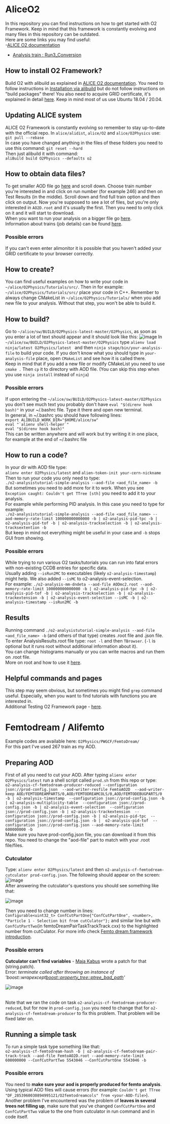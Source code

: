 # AliceO2
In this repository you can find instructions on how to get started with O2 Framework. Keep in mind that this framework is constantly evolving and many files in this repository can be outdated.<br>
Here are some links you may find useful:<br>
-[ALICE O2 documentation](https://aliceo2group.github.io/analysis-framework/docs/installing/) <br>
- [Analysis train : Run3_Conversion](https://alimonitor.cern.ch/trains/train.jsp?train_id=132)<br>
## How to install O2 Framework?
Build O2 with alibuild as explained in [ALICE O2 documentation](https://aliceo2group.github.io/analysis-framework/docs/installing/). You need to follow instructions in [Installation via alibuild](https://alice-doc.github.io/alice-analysis-tutorial/building/custom.html) but do not follow instructions on "build packages" there! You also need to acquire GRID certificate, it's explained in detail [here](https://alice-doc.github.io/alice-analysis-tutorial/start/cert.html).
Keep in mind most of us use Ubuntu 18.04 / 20.04.
## Updating ALICE system
ALICE O2 Framework is constantly evolving so remember to stay up-to-date with the official repo. In `alice/alidist`, `alice/O2` and `alice/O2Physics` use: <br>
`git pull --rebase` <br>
In case you have changed anything in the files of these folders you need to use this command:
`git reset --hard` <br>
Then just alibuild it with command: <br>
`aliBuild build O2Physics --defaults o2` <br>
## How to obtain data files?
To get smaller AOD file go [here](https://alimonitor.cern.ch/trains/train.jsp?train_id=132) and scroll down. Choose train number you're interested in and click on run number (for example 246) and then on Test Results (in the middle). Scroll down and find full train option and then click on output. Now you're supposed to see a lot of files, but you're only interested in `AO2D.root` and it's usually the first. Then you need to only click on it and it will start to download.<br>
When you want to run your analysis on a bigger file go [here](https://alimonitor.cern.ch/catalogue/index.jsp?path=%2Falice%2Fdata%2F2018%2FLHC18b%2F000285064%2Fpass1%2FPWGZZ%2FRun3_Conversion%2F267_20220301-1202_child_1#/alice/data/2018/LHC18b/000285064/pass1/PWGZZ/Run3_Conversion/267_20220301-1202_child_1).<br>
Information about trains (job details) can be found [here](https://alimonitor.cern.ch/job_details.jsp).
### Possible errors
If you can't even enter alimonitor it is possible that you haven't added your GRID certificate to your browser correctly.
## How to create?
You can find useful examples on how to write your code in `~/alice/O2Physics/Tutorials/src/`. 
Then in for example: `~/alice/O2Physics/Tutorials/src/` place your code in C++. Remember to always change CMakeList in `~/alice/O2Physics/Tutorials/` when you add new file to your analysis. Without that step, you won't be able to build it. 
## How to build?
Go to `~/alice/sw/BUILD/O2Physics-latest-master/O2Physics`, as soon as you enter a lot of text should appear and it should look like this:
![image](https://user-images.githubusercontent.com/87480906/162129203-4a4b833b-fefc-48c6-9229-908354cf0620.png)
In `~/alice/sw/BUILD/O2Physics-latest-master/O2Physics` type `alienv load ninja/latest O2Physics/latest ` and then `ninja stage/bin/your-analysis-file` to build your code. If you don't know what you should type in `your-analysis-file` place, open `CMakeList` and see how it is called there. <br>
Keep in mind that if you add a new file or modify CMakeList you need to use `cmake .` 
Then `cp` it to directory with AOD file. (You can skip this step when you use `ninja install` instead of `ninja`) 
### Possible errors
If upon entering the `~/alice/sw/BUILD/O2Physics-latest-master/O2Physics` you don't see much text you probably don't have `eval "$(direnv hook bash)"` in your ~/.bashrc file. Type it there and open new terminal. <br>
In general, in ~/.bashrc you should have following lines: <br>
`export ALIBUILD_WORK_DIR="$HOME/alice/sw"` <br>
``eval "`alienv shell-helper`"`` <br>
`eval "$(direnv hook bash)"` <br>
This can be written anywhere and will work but try writing it in one place, for example at the end of ~/.bashrc file <br>
## How to run a code?
In your dir with AOD file type: <br>
`alienv enter O2Physics/latest` and  `alien-token-init your-cern-nickname`<br>
Then to run your code you only need to type: <br>
`./o2-analysistutorial-simple-analysis --aod-file <aod_file_name> -b` <br>
But sometimes you need to add more for it to work. When you see `Exception caught: Couldn't get TTree [sth]` you need to add it to your analysis. <br>
For example while performing PID analysis. In this case you need to type for example: <br>
`./o2-analysistutorial-simple-analysis --aod-file <aod_file_name> --aod-memory-rate-limit 100000000000000 -b | o2-analysis-pid-tpc -b | o2-analysis-pid-tof -b | o2-analysis-trackselection -b | o2-analysis-tracksextention -b ` <br>
But keep in mind not everything might be useful in your case and `-b` stops GUI from showing.
### Possible errors
While trying to run various O2 tasks/tutorials you can run into fatal errors with non-existing CCDB entries for specific data. <br>
Usually adding `--isRun2MC` to executables (likely `o2-analysis-timestamp`) might help. We also added `--isMC` to o2-analysis-event-selection. <br>
For example: `./o2-analysis-mm-dndeta --aod-file AODmc2.root --aod-memory-rate-limit 100000000000000 -b | o2-analysis-pid-tpc -b | o2-analysis-pid-tof -b | o2-analysis-trackselection -b | o2-analysis-trackextension -b | o2-analysis-event-selection --isMC -b | o2-analysis-timestamp --isRun2MC -b `
## Results
Running command `./o2-analysistutorial-simple-analysis --aod-file <aod_file_name> -b` (and others of that type) creates .root file and .json file. <br>
To enter AnalysisResults.root file type: `root -l` and then `TBrowser`. (`-l` is optional but it runs root without additional information about it).<br>
You can change histograms manually or you can write macros and run them on .root file. <br>
More on root and how to use it [here](https://root.cern/manual/first_steps_with_root/). <br>
## Helpful commands and pages
This step may seem obvious, but sometimes you might find `grep` command useful. Especially, when you want to find tutorials with functions you are interested in. <br>
Additional Testing O2 Framework page - [here](https://twiki.cern.ch/twiki/bin/viewauth/ALICE/AliceO2WP14AF).
# Femtodream / Alifemto
Example codes are available here: `O2Physics/PWGCF/FemtoDream/`<br>
For this part I've used 267 train as my AOD.
## Preparing AOD
First of all you need to cut your AOD. After typing `alienv enter O2Physics/latest` run a shell script called `prod.sh` from this repo or type:  <br>
`o2-analysis-cf-femtodream-producer-reduced --configuration json://prod-config.json  --aod-writer-resfile FemtoAO2D  --aod-writer-keep AOD/FEMTODREAMPARTS/0,AOD/FEMTODREAMCOLS/0,AOD/FEMTODEBUGPARTS/0 -b | o2-analysis-timestamp  --configuration json://prod-config.json -b | o2-analysis-multiplicity-table  --configuration json://prod-config.json -b | o2-analysis-event-selection  --configuration json://prod-config.json -b | o2-analysis-trackextension  --configuration json://prod-config.json -b | o2-analysis-pid-tpc  --configuration json://prod-config.json -b |  o2-analysis-pid-tof  --configuration json://prod-config.json --aod-memory-rate-limit 600000000 -b` <br>
Make sure you have prod-config.json file, you can download it from this repo. You need to change the "aod-file" part to match with your .root file/files.<br>
### Cutculator
Type: `alienv enter O2Physics/latest` and then `o2-analysis-cf-femtodream-cutculator prod-config.json`. The following should appear on the screen:<br>
![image](https://user-images.githubusercontent.com/87480906/163264059-1c7a87d2-ba8f-4903-8ba9-4a91f2ee9ad1.png)<br>
After answering the cutculator's questions you should see something like that:<br>

![image](https://user-images.githubusercontent.com/87480906/163264481-98f87b78-fb4a-440e-b3c1-403dcd3a4d93.png)<br>

Then you need to change number in lines: <br>
`Configurable<uint32_t> ConfCutPartOne{"ConfCutPartOne", <number>, "Particle 1 - Selection bit from cutCulator"};` and similar line but with `ConfCutPartTwo`(in femtoDreamPairTaskTrackTrack.cxx) to the highlighted number from cutCulator.
For more info check [Femto dream framework introduction](https://indico.cern.ch/event/1092615/contributions/4594901/attachments/2350467/4009563/tutorial.pdf).
### Possible errors
**Cutculator can't find variables** - [Maja Kabus](https://github.com/saganatt/) wrote a patch for that (string.patch). <br>
Error: *terminate called after throwing an instance of 'boost::wrapexcept<boost::property_tree::ptree_bad_path>'* <br>

  ![image](https://user-images.githubusercontent.com/87480906/163265426-b105502d-c74c-40e1-8140-66fde2363f1a.png)<br>

  <br>Note that we ran the code on task `o2-analysis-cf-femtodream-producer-reduced`, but for now in `prod-config.json` you need to change that for `o2-analysis-cf-femtodream-producer` to fix this problem. That problem will be fixed later on.

## Running a simple task
To run a simple task type something like that:<br>
`o2-analysis-cf-femtodream-hash -b | o2-analysis-cf-femtodream-pair-track-track --aod-file FemtoAO2D.root --aod-memory-rate-limit 600000000 --ConfCutPartTwo 5543046 --ConfCutPartOne 5543046 -b`<br>
### Possible errors
You need to **make sure your aod is properly produced for femto analysis**. Using typical AOD files will cause errors (for example: `Couldn't get TTree "DF_2853960030894995121/O2femtodreamcols" from <your-AOD-file>`). <br>
Another problem I've encountered was the problem of **leaves in several trees not filling up**, make sure that you've changed `ConfCutPartOne` and `ConfCutPartTwo` value to the one from cutculator in run command and in code itself. 


